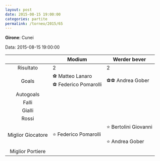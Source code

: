 ```yaml
---
layout: post
date: 2015-08-15 19:00:00
categories: partite
permalink: /torneo/2015/65
---
```

**Girone**: Cunei

Data: 2015-08-15 19:00:00

| | Modium | Werder bever |
|:-----:|-----|-----|
Risultato|2|2
Goals|⚽ Matteo Lanaro<br/>⚽ Federico Pomarolli|⚽⚽ Andrea Gober<br/>
Autogoals||
Falli||
Gialli||
Rossi||
Miglior Giocatore|⭐ Federico Pomarolli<br/>|⭐ Bertolini Giovanni<br/><br/>⭐ Andrea Gober<br/>
Miglior Portiere||